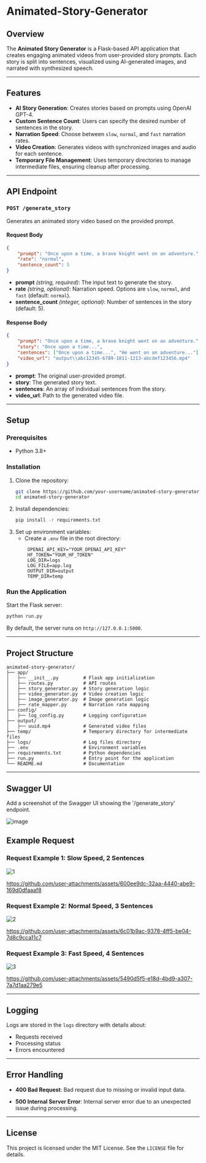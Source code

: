# Animated-Story-Generator

## Overview
The **Animated Story Generator** is a Flask-based API application that creates engaging animated videos from user-provided story prompts. Each story is split into sentences, visualized using AI-generated images, and narrated with synthesized speech.

---

## Features
- **AI Story Generation**: Creates stories based on prompts using OpenAI GPT-4.
- **Custom Sentence Count**: Users can specify the desired number of sentences in the story.
- **Narration Speed**: Choose between `slow`, `normal`, and `fast` narration rates.
- **Video Creation**: Generates videos with synchronized images and audio for each sentence.
- **Temporary File Management**: Uses temporary directories to manage intermediate files, ensuring cleanup after processing.

---

## API Endpoint
### `POST /generate_story`
Generates an animated story video based on the provided prompt.

#### Request Body
```json
{
    "prompt": "Once upon a time, a brave knight went on an adventure.",
    "rate": "normal",
    "sentence_count": 5
}
```
- **prompt** *(string, required)*: The input text to generate the story.
- **rate** *(string, optional)*: Narration speed. Options are `slow`, `normal`, and `fast` (default: `normal`).
- **sentence_count** *(integer, optional)*: Number of sentences in the story (default: 5).

#### Response Body
```json
{
    "prompt": "Once upon a time, a brave knight went on an adventure.",
    "story": "Once upon a time...",
    "sentences": ["Once upon a time...", "He went on an adventure..."],
    "video_url": "output\\abc12345-6789-1011-1213-abcdef123456.mp4"
}
```
- **prompt**: The original user-provided prompt.
- **story**: The generated story text.
- **sentences**: An array of individual sentences from the story.
- **video_url**: Path to the generated video file.

---

## Setup
### Prerequisites
- Python 3.8+

### Installation
1. Clone the repository:
   ```bash
   git clone https://github.com/your-username/animated-story-generator.git
   cd animated-story-generator
   ```
2. Install dependencies:
   ```bash
   pip install -r requirements.txt
   ```
3. Set up environment variables:
   - Create a `.env` file in the root directory:
     ```env
      OPENAI_API_KEY="YOUR_OPENAI_API_KEY"
      HF_TOKEN="YOUR_HF_TOKEN"
      LOG_DIR=logs
      LOG_FILE=app.log
      OUTPUT_DIR=output
      TEMP_DIR=temp
     ```

### Run the Application
Start the Flask server:
```bash
python run.py
```
By default, the server runs on `http://127.0.0.1:5000`.

---

## Project Structure
```
animated-story-generator/
├── app/
│   ├── __init__.py         # Flask app initialization
│   ├── routes.py           # API routes
│   ├── story_generator.py  # Story generation logic
│   ├── video_generator.py  # Video creation logic
│   ├── image_generator.py  # Image generation logic
│   ├── rate_mapper.py      # Narration rate mapping
├── config/
│   ├── log_config.py       # Logging configuration
├── output/
│   ├── uuid.mp4            # Generated video files
├── temp/                   # Temporary directory for intermediate files
├── logs/                   # Log files directory
├── .env                    # Environment variables
├── requirements.txt        # Python dependencies
├── run.py                  # Entry point for the application
└── README.md               # Documentation
```

---

## Swagger UI

Add a screenshot of the Swagger UI showing the '/generate_story' endpoint.

![image](https://github.com/user-attachments/assets/4d7e4cfe-15c5-4bb1-abbc-ddbcfdb28cac)

## Example Request

### Request Example 1: Slow Speed, 2 Sentences

![1](https://github.com/user-attachments/assets/1616c917-c5ae-48cf-9032-387d68fdd550)


https://github.com/user-attachments/assets/600ee9dc-32aa-4440-abe9-169d0dfaaaf8


### Request Example 2: Normal Speed, 3 Sentences

![2](https://github.com/user-attachments/assets/7f2a2212-9a56-4083-9998-460e8c3c104b)


https://github.com/user-attachments/assets/6c01b9ac-9378-4ff5-be04-7d8c9cca11c7


### Request Example 3: Fast Speed, 4 Sentences

![3](https://github.com/user-attachments/assets/47781276-895a-45f4-bc1e-892720674eea)


https://github.com/user-attachments/assets/5490d5f5-e18d-4bd9-a307-7a7d1aa279e5


---

## Logging
Logs are stored in the `logs` directory with details about:
- Requests received
- Processing status
- Errors encountered

---

## Error Handling
- **400 Bad Request**: Bad request due to missing or invalid input data.

- **500 Internal Server Error**: 	Internal server error due to an unexpected issue during processing.

---

## License
This project is licensed under the MIT License. See the `LICENSE` file for details.
